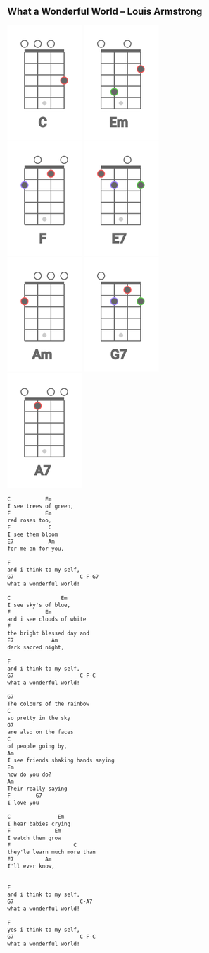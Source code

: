 ## What a Wonderful World – Louis Armstrong

![C][] ![Em][] ![F][] ![E7][] ![Am][] ![G7][] ![A7][]

```
C           Em  
I see trees of green,
F           Em  
red roses too,
F            C  
I see them bloom
E7           Am  
for me an for you,

F  
and i think to my self,
G7                     C-F-G7  
what a wonderful world!

C                Em  
I see sky's of blue,
F           Em  
and i see clouds of white
F  
the bright blessed day and
E7            Am  
dark sacred night,

F  
and i think to my self,
G7                     C-F-C  
what a wonderful world!

G7  
The colours of the rainbow
C  
so pretty in the sky
G7  
are also on the faces
C  
of people going by,
Am  
I see friends shaking hands saying
Em  
how do you do?
Am  
Their really saying
F        G7  
I love you

C               Em  
I hear babies crying
F              Em  
I watch them grow
F                    C  
they'le learn much more than
E7          Am  
I'll ever know,


F  
and i think to my self,
G7                     C-A7
what a wonderful world!

F  
yes i think to my self,
G7                     C-F-C  
what a wonderful world!
```


[C]: https://raw.githubusercontent.com/Capevace/ukulele-chords/main/svgs/C.svg
[Em]: https://raw.githubusercontent.com/Capevace/ukulele-chords/main/svgs/Em.svg
[F]: https://raw.githubusercontent.com/Capevace/ukulele-chords/main/svgs/F.svg
[E7]: https://raw.githubusercontent.com/Capevace/ukulele-chords/main/svgs/E7.svg
[Am]: https://raw.githubusercontent.com/Capevace/ukulele-chords/main/svgs/Am.svg
[G7]: https://raw.githubusercontent.com/Capevace/ukulele-chords/main/svgs/G7.svg
[A7]: https://raw.githubusercontent.com/Capevace/ukulele-chords/main/svgs/A7.svg